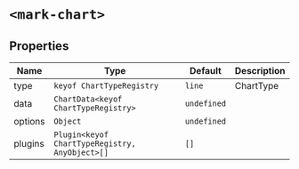 # `<mark-chart>`

## Properties

| Name | Type | Default | Description
| ---- | ---- | ------- | -------- 
| type | `keyof ChartTypeRegistry` | `line` | ChartType
| data | `ChartData<keyof ChartTypeRegistry>` | `undefined` | 
| options | `Object` | `undefined` | 
| plugins | `Plugin<keyof ChartTypeRegistry, AnyObject>[]` | `[]` |
